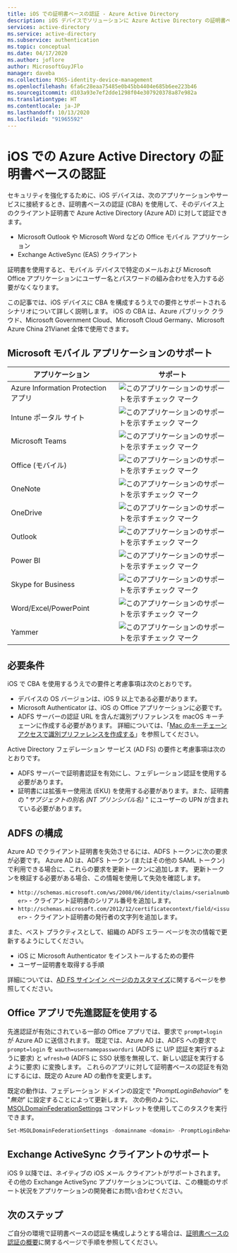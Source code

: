 ```yaml
---
title: iOS での証明書ベースの認証 - Azure Active Directory
description: iOS デバイスでソリューションに Azure Active Directory の証明書ベースの認証を構成するための対応シナリオや要件について説明します
services: active-directory
ms.service: active-directory
ms.subservice: authentication
ms.topic: conceptual
ms.date: 04/17/2020
ms.author: joflore
author: MicrosoftGuyJFlo
manager: daveba
ms.collection: M365-identity-device-management
ms.openlocfilehash: 6fa6c28eaa75485e0b45bb4404e685b6ee223b46
ms.sourcegitcommit: d103a93e7ef2dde1298f04e307920378a87e982a
ms.translationtype: HT
ms.contentlocale: ja-JP
ms.lasthandoff: 10/13/2020
ms.locfileid: "91965592"
---
```

# <a name="azure-active-directory-certificate-based-authentication-on-ios"></a>iOS での Azure Active Directory の証明書ベースの認証

セキュリティを強化するために、iOS デバイスは、次のアプリケーションやサービスに接続するとき、証明書ベースの認証 (CBA) を使用して、そのデバイス上のクライアント証明書で Azure Active Directory (Azure AD) に対して認証できます。

* Microsoft Outlook や Microsoft Word などの Office モバイル アプリケーション
* Exchange ActiveSync (EAS) クライアント

証明書を使用すると、モバイル デバイスで特定のメールおよび Microsoft Office アプリケーションにユーザー名とパスワードの組み合わせを入力する必要がなくなります。

この記事では、iOS デバイスに CBA を構成するうえでの要件とサポートされるシナリオについて詳しく説明します。 iOS の CBA は、Azure パブリック クラウド、Microsoft Government Cloud、Microsoft Cloud Germany、Microsoft Azure China 21Vianet 全体で使用できます。

## <a name="microsoft-mobile-applications-support"></a>Microsoft モバイル アプリケーションのサポート

| アプリケーション | サポート |
| --- | --- |
| Azure Information Protection アプリ |![このアプリケーションのサポートを示すチェック マーク][1] |
| Intune ポータル サイト |![このアプリケーションのサポートを示すチェック マーク][1] |
| Microsoft Teams |![このアプリケーションのサポートを示すチェック マーク][1] |
| Office (モバイル) |![このアプリケーションのサポートを示すチェック マーク][1] |
| OneNote |![このアプリケーションのサポートを示すチェック マーク][1] |
| OneDrive |![このアプリケーションのサポートを示すチェック マーク][1] |
| Outlook |![このアプリケーションのサポートを示すチェック マーク][1] |
| Power BI |![このアプリケーションのサポートを示すチェック マーク][1] |
| Skype for Business |![このアプリケーションのサポートを示すチェック マーク][1] |
| Word/Excel/PowerPoint |![このアプリケーションのサポートを示すチェック マーク][1] |
| Yammer |![このアプリケーションのサポートを示すチェック マーク][1] |

## <a name="requirements"></a>必要条件

iOS で CBA を使用するうえでの要件と考慮事項は次のとおりです。

* デバイスの OS バージョンは、iOS 9 以上である必要があります。
* Microsoft Authenticator は、iOS の Office アプリケーションに必要です。
* ADFS サーバーの認証 URL を含んだ識別プリファレンスを macOS キーチェーンに作成する必要があります。 詳細については、「[Mac のキーチェーン アクセスで識別プリファレンスを作成する](https://support.apple.com/guide/keychain-access/create-an-identity-preference-kyca6343b6c9/mac)」を参照してください。

Active Directory フェデレーション サービス (AD FS) の要件と考慮事項は次のとおりです。

* ADFS サーバーで証明書認証を有効にし、フェデレーション認証を使用する必要があります。
* 証明書には拡張キー使用法 (EKU) を使用する必要があります。また、証明書の "*サブジェクトの別名 (NT プリンシパル名)* " にユーザーの UPN が含まれている必要があります。

## <a name="configure-adfs"></a>ADFS の構成

Azure AD でクライアント証明書を失効させるには、ADFS トークンに次の要求が必要です。 Azure AD は、ADFS トークン (またはその他の SAML トークン) で利用できる場合に、これらの要求を更新トークンに追加します。 更新トークンを検証する必要がある場合、この情報を使用して失効を確認します。

* `http://schemas.microsoft.com/ws/2008/06/identity/claims/<serialnumber>` - クライアント証明書のシリアル番号を追加します。
* `http://schemas.microsoft.com/2012/12/certificatecontext/field/<issuer>` - クライアント証明書の発行者の文字列を追加します。

また、ベスト プラクティスとして、組織の ADFS エラー ページを次の情報で更新するようにしてください。

* iOS に Microsoft Authenticator をインストールするための要件
* ユーザー証明書を取得する手順

詳細については、[AD FS サインイン ページのカスタマイズ](/previous-versions/windows/it-pro/windows-server-2012-R2-and-2012/dn280950(v=ws.11))に関するページを参照してください。

## <a name="use-modern-authentication-with-office-apps"></a>Office アプリで先進認証を使用する

先進認証が有効にされている一部の Office アプリでは、要求で `prompt=login` が Azure AD に送信されます。 既定では、Azure AD は、ADFS への要求で `prompt=login` を `wauth=usernamepassworduri` (ADFS に U/P 認証を実行するように要求) と `wfresh=0` (ADFS に SSO 状態を無視して、新しい認証を実行するように要求) に変換します。 これらのアプリに対して証明書ベースの認証を有効にするには、既定の Azure AD の動作を変更します。

既定の動作は、フェデレーション ドメインの設定で "*PromptLoginBehavior*" を "*無効*" に設定することによって更新します。 次の例のように、[MSOLDomainFederationSettings](/powershell/module/msonline/set-msoldomainfederationsettings?view=azureadps-1.0) コマンドレットを使用してこのタスクを実行できます。

```powershell
Set-MSOLDomainFederationSettings -domainname <domain> -PromptLoginBehavior Disabled
```

## <a name="support-for-exchange-activesync-clients"></a>Exchange ActiveSync クライアントのサポート

iOS 9 以降では、ネイティブの iOS メール クライアントがサポートされます。 その他の Exchange ActiveSync アプリケーションについては、この機能のサポート状況をアプリケーションの開発者にお問い合わせください。

## <a name="next-steps"></a>次のステップ

ご自分の環境で証明書ベースの認証を構成しようとする場合は、[証明書ベースの認証の概要](active-directory-certificate-based-authentication-get-started.md)に関するページで手順を参照してください。

<!--Image references-->
[1]: ./media/active-directory-certificate-based-authentication-ios/ic195031.png
